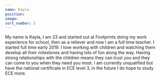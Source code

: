 ```yaml
---
name: Kayla
position:
image:
sort_number: 5
---
```


My name is Kayla, I am 23 and started out at Footprints doing my work experience for school, then as a reliever and now I am a full time teacher. I started full time early 2019. I love working with children and watching them develop all their milestones and having lots of fun along the way. Having strong relationships with the children means they can trust you and they can come to you when they need you most. I am currently unqualified but have the national certificate in ECE level 3, in the future I do hope to study ECE more.&nbsp;